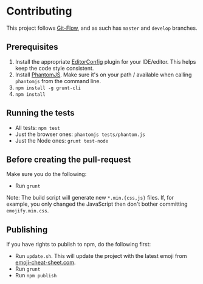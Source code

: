 Contributing
===

This project follows [Git-Flow](http://nvie.com/posts/a-successful-git-branching-model/), and as such has ``master`` and ``develop`` branches.

## Prerequisites

1. Install the appropriate [EditorConfig](http://editorconfig.org) plugin for your IDE/editor. This helps keep the code style consistent.
2. Install [PhantomJS](http://phantomjs.org). Make sure it's on your path / available when calling `phantomjs` from the command line.
2. `npm install -g grunt-cli`
3. `npm install`

## Running the tests

- All tests: `npm test`
- Just the browser ones: `phantomjs tests/phantom.js`
- Just the Node ones: `grunt test-node`

## Before creating the pull-request

Make sure you do the following:

- Run `grunt`

Note: The build script will generate new `*.min.{css,js}` files. If, for example, you only changed the JavaScript then don't bother committing `emojify.min.css`.

## Publishing

If you have rights to publish to npm, do the following first:

- Run `update.sh`. This will update the project with the latest emoji from [emoji-cheat-sheet.com](http://www.emoji-cheat-sheet.com).
- Run `grunt`
- Run `npm publish`
